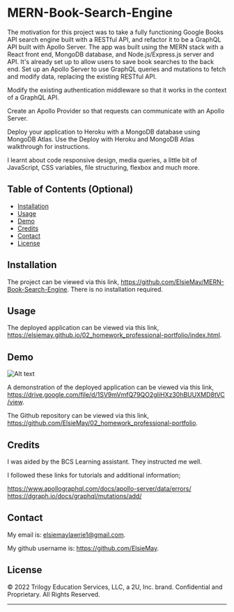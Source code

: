 # MERN-Book-Search-Engine

The motivation for this project was to take a fully functioning Google Books API search engine built with a RESTful API, and refactor it to be a GraphQL API built with Apollo Server. The app was built using the MERN stack with a React front end, MongoDB database, and Node.js/Express.js server and API. It's already set up to allow users to save book searches to the back end.
Set up an Apollo Server to use GraphQL queries and mutations to fetch and modify data, replacing the existing RESTful API.

Modify the existing authentication middleware so that it works in the context of a GraphQL API.

Create an Apollo Provider so that requests can communicate with an Apollo Server.

Deploy your application to Heroku with a MongoDB database using MongoDB Atlas. Use the Deploy with Heroku and MongoDB Atlas walkthrough for instructions.

I learnt about code responsive design, media queries, a little bit of JavaScript, CSS variables, file structuring, flexbox and much more.

## Table of Contents (Optional)

- [Installation](#installation)
- [Usage](#usage)
- [Demo](#demo)
- [Credits](#credits)
- [Contact](#contact)
- [License](#license)

## Installation

The project can be viewed via this link, https://github.com/ElsieMay/MERN-Book-Search-Engine. There is no installation required.

## Usage

The deployed application can be viewed via this link, https://elsiemay.github.io/02_homework_professional-portfolio/index.html.

## Demo

![ Alt text](https://github.com/ElsieMay/02_homework_professional-portfolio/blob/main/images/videos/Elsie%20Lawrie%20Portfolio.gif)

A demonstration of the deployed application can be viewed via this link, https://drive.google.com/file/d/1SV9mVmfQ79QO2gIiHXz30hBUUXMD8tVC/view.

The Github repository can be viewed via this link, https://github.com/ElsieMay/02_homework_professional-portfolio.

## Credits

I was aided by the BCS Learning assistant. They instructed me well.

I followed these links for tutorials and additional information;

https://www.apollographql.com/docs/apollo-server/data/errors/
https://dgraph.io/docs/graphql/mutations/add/

## Contact

My email is: elsiemaylawrie1@gmail.com.

My github username is: https://github.com/ElsieMay.

## License

© 2022 Trilogy Education Services, LLC, a 2U, Inc. brand. Confidential and Proprietary. All Rights Reserved.

---
